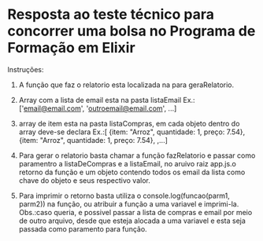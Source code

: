 # Resposta ao teste técnico para concorrer uma bolsa no Programa de Formação em Elixir 

Instruções:

1) A função que faz o relatorio esta localizada na para geraRelatorio.
2) Array com a lista de email esta na pasta listaEmail Ex.:['email@email.com', 'outroemail@email.com', ...]
3) array de item esta na pasta listaCompras, em cada objeto dentro do array deve-se declara
Ex.:[ {item: "Arroz", quantidade: 1, preço: 7.54}, {item: "Arroz", quantidade: 1, preço: 7.54}, ,...] 

4) Para gerar o relatorio basta chamar a função fazRelatorio e passar como paramentro a listaDeCompras
e a listaEmail, no aruivo raiz app.js.o retorno da função e um objeto contendo todos os email da lista como chave do objeto e seus respectivo valor.
5) Para imprimir o retorno basta utiliza o console.log(funcao(parm1, parm2)) na função, ou
atribuir a função a uma variavel e imprimi-la.
Obs.:caso queria, e possivel passar a lista de compras e email por meio de outro arquivo, desde que esteja alocada
a uma variavel e esta seja passada como paramento para função.
